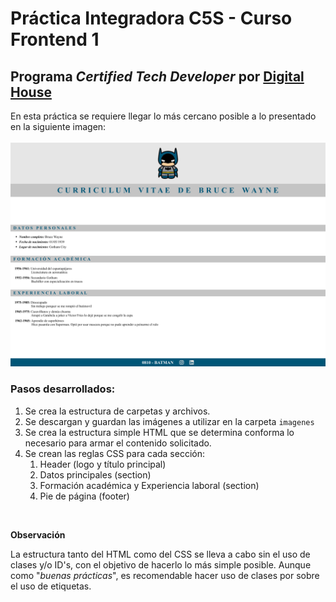 # Práctica Integradora C5S - Curso Frontend 1

## Programa *Certified Tech Developer* por [Digital House](https://www.digitalhouse.com)

En esta práctica se requiere llegar lo más cercano posible a lo presentado en la siguiente imagen:  
<br>
![Imagen de diseño en Figma](imagenes/figma.png)

### Pasos desarrollados:  

1. Se crea la estructura de carpetas y archivos.
2. Se descargan y guardan las imágenes a utilizar en la carpeta `imagenes`
3. Se crea la estructura simple HTML que se determina conforma lo necesario para armar el contenido solicitado.
4. Se crean las reglas CSS para cada sección:
   1. Header (logo y título principal)
   2. Datos principales (section)
   3. Formación académica y Experiencia laboral (section)
   4. Pie de página (footer)  

<br>

**Observación**  

La estructura tanto del HTML como del CSS se lleva a cabo sin el uso de clases y/o ID's, con el objetivo de hacerlo lo más simple posible. Aunque como "*buenas prácticas*", es recomendable hacer uso de clases por sobre el uso de etiquetas.